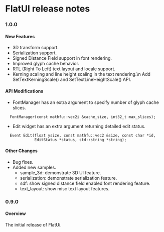 FlatUI release notes
====================

### 1.0.0
#### New Features
*   3D transform support.
*   Serialization support.
*   Signed Distance Field support in font rendering.
*   Improved glyph cache behavior.
*   RTL (Right To Left) text layout and locale support.
*   Kerning scaling and line height scaling in the text rendering.\n
    Add SetTextKerningScale() and SetTextLineHeightScale() API.

#### API Modifications
* FontManager has an extra argument to specify number of glyph cache slices.
~~~
  FontManager(const mathfu::vec2i &cache_size, int32_t max_slices);
~~~

* Edit widget has an extra argument returning detailed edit status.
~~~
  Event Edit(float ysize, const mathfu::vec2 &size, const char *id,
             EditStatus *status, std::string *string);
~~~

#### Other Changes
*   Bug fixes.
*   Added new samples.
    * sample_3d: demonstrate 3D UI feature.
    * serialization: demonstrate serialization feature.
    * sdf: show signed distance field enabled font rendering feature.
    * text_layout: show misc text layout features.

### 0.9.0
#### Overview
The initial release of FlatUi.